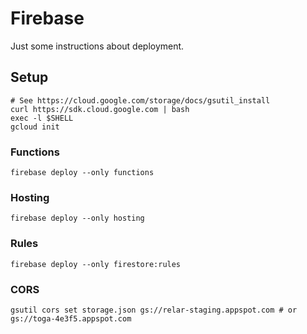 # Firebase
Just some instructions about deployment.

## Setup
```
# See https://cloud.google.com/storage/docs/gsutil_install
curl https://sdk.cloud.google.com | bash
exec -l $SHELL
gcloud init
```

### Functions
```
firebase deploy --only functions
```

### Hosting
```
firebase deploy --only hosting
```

### Rules
```
firebase deploy --only firestore:rules
```

### CORS
```
gsutil cors set storage.json gs://relar-staging.appspot.com # or gs://toga-4e3f5.appspot.com
```